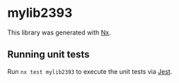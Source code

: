 # mylib2393

This library was generated with [Nx](https://nx.dev).

## Running unit tests

Run `nx test mylib2393` to execute the unit tests via [Jest](https://jestjs.io).

